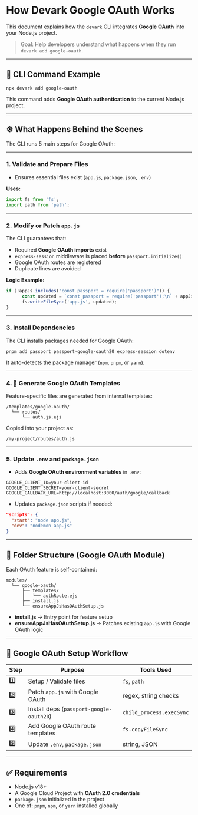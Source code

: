 # How Devark Google OAuth Works

This document explains how the `devark` CLI integrates **Google OAuth** into your Node.js project.

> Goal: Help developers understand what happens when they run `devark add google-oauth`.

---

## 🚀 CLI Command Example

```
npx devark add google-oauth
```

This command adds **Google OAuth authentication** to the current Node.js project.

---

## ⚙️ What Happens Behind the Scenes

The CLI runs 5 main steps for Google OAuth:

---

### 1. Validate and Prepare Files

- Ensures essential files exist (`app.js`, `package.json`, `.env`)

**Uses:**

```js
import fs from 'fs';
import path from 'path';
```

---

### 2. Modify or Patch `app.js`

The CLI guarantees that:

- Required **Google OAuth imports** exist
- `express-session` middleware is placed **before** `passport.initialize()`
- Google OAuth routes are registered
- Duplicate lines are avoided

**Logic Example:**

```js
if (!appJs.includes("const passport = require('passport')")) {
      const updated = `const passport = require('passport');\n` + appJs;
      fs.writeFileSync('app.js', updated);
}
```

---

### 3. Install Dependencies

The CLI installs packages needed for Google OAuth:

```
pnpm add passport passport-google-oauth20 express-session dotenv
```

It auto-detects the package manager (`npm`, `pnpm`, or `yarn`).

---

### 4. 🧱 Generate Google OAuth Templates

Feature-specific files are generated from internal templates:

```
/templates/google-oauth/
  └── routes/
      └── auth.js.ejs
```

Copied into your project as:

```
/my-project/routes/auth.js
```

---

### 5. Update `.env` and `package.json`

- Adds **Google OAuth environment variables** in `.env`:

```
GOOGLE_CLIENT_ID=your-client-id
GOOGLE_CLIENT_SECRET=your-client-secret
GOOGLE_CALLBACK_URL=http://localhost:3000/auth/google/callback
```

- Updates `package.json` scripts if needed:

```json
"scripts": {
  "start": "node app.js",
  "dev": "nodemon app.js"
}
```

---

## 📂 Folder Structure (Google OAuth Module)

Each OAuth feature is self-contained:

```
modules/
  └── google-oauth/
      ├── templates/
      │   └── authRoute.ejs
      ├── install.js
      └── ensureAppJsHasOAuthSetup.js
```

- **install.js** → Entry point for feature setup
- **ensureAppJsHasOAuthSetup.js** → Patches existing `app.js` with Google OAuth logic

---

## 🔄 Google OAuth Setup Workflow

| Step | Purpose                                  | Tools Used               |
| ---- | ---------------------------------------- | ------------------------ |
| 1️⃣   | Setup / Validate files                   | `fs`, `path`             |
| 2️⃣   | Patch `app.js` with Google OAuth         | regex, string checks     |
| 3️⃣   | Install deps (`passport-google-oauth20`) | `child_process.execSync` |
| 4️⃣   | Add Google OAuth route templates         | `fs.copyFileSync`        |
| 5️⃣   | Update `.env`, `package.json`            | string, JSON             |

---

## ✅ Requirements

- Node.js v18+
- A Google Cloud Project with **OAuth 2.0 credentials**
- `package.json` initialized in the project
- One of: `pnpm`, `npm`, or `yarn` installed globally
